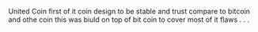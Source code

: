 United Coin
first of it coin design to be stable and trust compare to bitcoin and othe coin this was biuld on top of bit coin to cover most of it flaws
.
.
.
